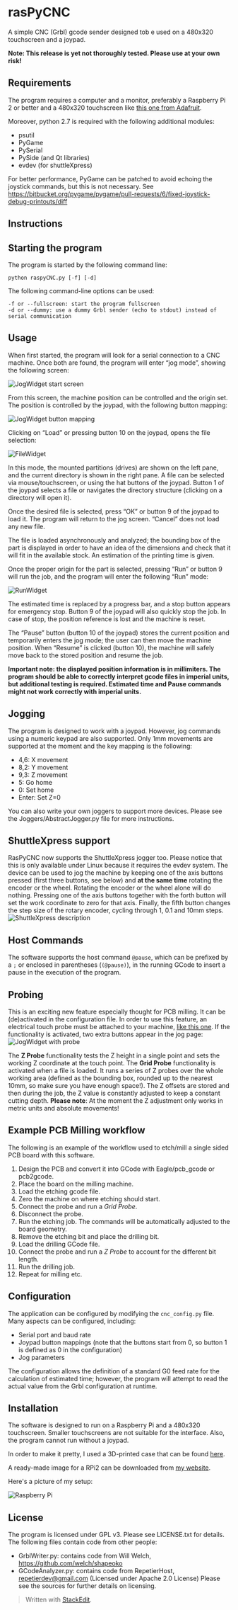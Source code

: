 
rasPyCNC
==========
A simple CNC (Grbl) gcode sender designed tob e used on a 480x320 touchscreen and a joypad.

**Note: This release is yet not thoroughly tested. Please use at your own risk!**

Requirements
------------

The program requires a computer and a monitor, preferably a Raspberry Pi 2 or better and a 480x320 touchscreen like [this one from Adafruit](https://www.adafruit.com/products/2097).

Moreover, python 2.7 is required with the following additional modules:

 - psutil
 - PyGame
 - PySerial
 - PySide (and Qt libraries)
 - evdev (for shuttleXpress)

For better performance, PyGame can be patched to avoid echoing the joystick commands, but this is not necessary. See https://bitbucket.org/pygame/pygame/pull-requests/6/fixed-joystick-debug-printouts/diff

Instructions
------------

Starting the program
--------

The program is started by the following command line:

    python raspyCNC.py [-f] [-d]

The following command-line options can be used:

    -f or --fullscreen: start the program fullscreen
    -d or --dummy: use a dummy Grbl sender (echo to stdout) instead of serial communication

Usage
--------

When first started, the program will look for a serial connection to a CNC machine. Once both are found, the program will enter “jog mode”, showing the following screen:

![JogWidget start screen](http://fsantini.github.com/rasPyCNCController/doc_images/jogwidget_noLoad.jpg)

From this screen, the machine position can be controlled and the origin set. The position is  controlled by the joypad, with the following button mapping:


![JogWidget button mapping](http://fsantini.github.com/rasPyCNCController/doc_images/jogScheme.jpg)

Clicking on “Load” or pressing button 10 on the joypad, opens the file selection:

![FileWidget](http://fsantini.github.com/rasPyCNCController/doc_images/fileWidget.jpg)

In this mode, the mounted partitions (drives) are shown on the left pane, and the current directory is shown in the right pane. A file can be selected via mouse/touchscreen, or using the hat buttons of the joypad. Button 1 of the joypad selects a file or navigates the directory structure (clicking on a directory will open it).

Once the desired file is selected, press “OK” or button 9 of the joypad to load it. The program will return to the jog screen. “Cancel” does not load any new file.

The file is loaded asynchronously and analyzed; the bounding box of the part is displayed in order to have an idea of the dimensions and check that it will fit in the available stock. An estimation of the printing time is given.

Once the proper origin for the part is selected, pressing “Run” or button 9 will run the job, and the program will enter the following “Run” mode:

![RunWidget](http://fsantini.github.com/rasPyCNCController/doc_images/runWidget.jpg)

The estimated time is replaced by a progress bar, and a stop button appears for emergency stop. Button 9 of the joypad will also quickly stop the job. In case of stop, the position reference is lost and the machine is reset.

The “Pause” button (button 10 of the joypad) stores the current position and temporarily enters the jog mode; the user can then move the machine position. When “Resume” is clicked (button 10), the machine will safely move back to the stored position and resume the job.

**Important note: the displayed position information is in millimiters. The program should be able to correctly interpret gcode files in imperial units, but additional testing is required. Estimated time and Pause commands might not work correctly with imperial units.**

Jogging
--------

The program is designed to work with a joypad. However, jog commands using a numeric keypad are also supported. Only 1mm movements are supported at the moment and the key mapping is the following:
 - 4,6: X movement
 - 8,2: Y movement
 - 9,3: Z movement
 - 5: Go home
 - 0: Set home
 - Enter: Set Z=0
 
You can also write your own joggers to support more devices. Please see the Joggers/AbstractJogger.py file for more instructions.

ShuttleXpress support
--------

RasPyCNC now supports the ShuttleXpress jogger too. Please notice that this is only available under Linux because it requires the evdev system.
The device can be used to jog the machine by keeping one of the axis buttons pressed (first three buttons, see below) and **at the same time** rotating the encoder or the wheel. Rotating the encoder or the wheel alone will do nothing.
Pressing one of the axis buttons together with the forth button will set the work coordinate to zero for that axis.
Finally, the fifth button changes the step size of the rotary encoder, cycling through 1, 0.1 and 10mm steps.
![ShuttleXpress description](http://fsantini.github.com/rasPyCNCController/doc_images/jogShuttle_scheme.png)

Host Commands
--------

The software supports the host command `@pause`, which can be prefixed by a `;` or enclosed in parentheses (`(@pause)`), in the running GCode to insert a pause in the execution of the program.

Probing
--------
This is an exciting new feature especially thought for PCB milling. It can be (de)activated in the configuration file.
In order to use this feature, an electrical touch probe must be attached to your machine, [like this one](https://www.shapeoko.com/forum/viewtopic.php?f=4&t=6444&p=50333#p50331).
If the functionality is activated, two extra buttons appear in the jog page:
![JogWidget with probe](http://fsantini.github.com/rasPyCNCController/doc_images/screenshot_with_probe.png)

The **Z Probe** functionality tests the Z height in a single point and sets the working Z coordinate at the touch point.
The **Grid Probe** functionality is activated when a file is loaded. It runs a series of Z probes over the whole working area (defined as the bounding box, rounded up to the nearest 10mm, so make sure you have enough space!). The Z offsets are stored and then during the job, the Z value is constantly adjusted to keep a constant cutting depth.
**Please note**: At the moment the Z adjustment only works in metric units and absolute movements!

Example PCB Milling workflow
--------
The following is an example of the workflow used to etch/mill a single sided PCB board with this software.

 1. Design the PCB and convert it into GCode with Eagle/pcb_gcode or pcb2gcode.
 2. Place the board on the milling machine.
 3. Load the etching gcode file.
 4. Zero the machine on where etching should start.
 5. Connect the probe and run a *Grid Probe*.
 6. Disconnect the probe.
 7. Run the etching job. The commands will be automatically adjusted to the board geometry.
 8. Remove the etching bit and place the drilling bit.
 9. Load the drilling GCode file.
 10. Connect the probe and run a *Z Probe* to account for the different bit length.
 11. Run the drilling job.
 12. Repeat for milling etc.

Configuration
------------

The application can be configured by modifying the `cnc_config.py` file. Many aspects can be configured, including:

 - Serial port and baud rate
 - Joypad button mappings (note that the buttons start from 0, so button 1 is defined as 0 in the configuration)
 - Jog parameters

The configuration allows the definition of a standard G0 feed rate for the calculation of estimated time; however, the program will attempt to read the actual value from the Grbl configuration at runtime.

Installation
------------

The software is designed to run on a Raspberry Pi and a 480x320 touchscreen. Smaller touchscreens are not suitable for the interface. Also, the program cannot run without a joypad.

In order to make it pretty, I used a 3D-printed case that can be found [here](http://www.thingiverse.com/thing:1229473).

A ready-made image for a RPi2 can be downloaded from [my website](http://www.francescosantini.com/threed.html).

Here's a picture of my setup:

![Raspberry Pi](http://fsantini.github.com/rasPyCNCController/doc_images/raspberry.jpg)

License
------------

The program is licensed under GPL v3. Please see LICENSE.txt for details.
The following files contain code from other people:
 - GrblWriter.py: contains code from Will Welch, https://github.com/welch/shapeoko
 - GCodeAnalyzer.py: contains code from RepetierHost, repetierdev@gmail.com (Licensed under Apache 2.0 License)
Please see the sources for further details on licensing.

> Written with [StackEdit](https://stackedit.io/).
